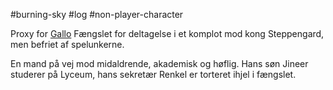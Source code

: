 #burning-sky #log #non-player-character

Proxy for [Gallo](Gallo.md)
Fængslet for deltagelse i et komplot mod kong Steppengard, men befriet af spelunkerne.
En mand på vej mod midaldrende, akademisk og høflig.
Hans søn Jineer studerer på Lyceum, hans sekretær Renkel er torteret ihjel i fængslet.
